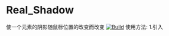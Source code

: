 # Real_Shadow
使一个元素的阴影随鼠标位置的改变而改变
[![Build](http://myweb-10017157.file.myqcloud.com/gif/131162438547733762.gif)]()
使用方法:
1.引入
